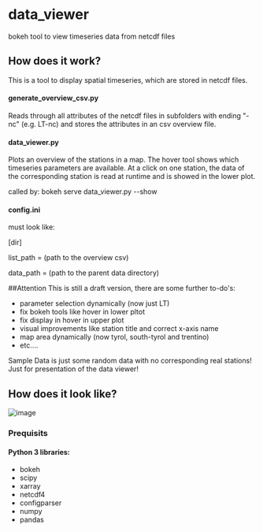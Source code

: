 # data_viewer
bokeh tool to view timeseries data from netcdf files

## How does it work?
This is a tool to display spatial timeseries, which are stored in netcdf files. 


#### generate_overview_csv.py
Reads through all attributes of the netcdf files in subfolders with ending "-nc" (e.g. LT-nc) and stores the attributes in an csv overview file. 

#### data_viewer.py
Plots an overview of the stations in a map. The hover tool shows which timeseries parameters are available. At a click on one station, the data of the corresponding station is read at runtime and is showed in the lower plot.

called by:
bokeh serve data_viewer.py --show


#### config.ini
must look like:

[dir]

list_path = (path to the overview csv)

data_path = (path to the parent data directory)


##Attention
This is still a draft version, there are some further to-do's:

* parameter selection dynamically (now just LT)
* fix bokeh tools like hover in lower pltot
* fix display in hover in upper plot
* visual improvements like station title and correct x-axis name
* map area dynamically (now tyrol, south-tyrol and trentino)
* etc.... 

Sample Data is just some random data with no corresponding real stations! Just for presentation of the data viewer!

## How does it look like?
![image](https://i.imgur.com/2Q4Aduo.png)




### Prequisits
#### Python 3 libraries:
* bokeh
* scipy
* xarray
* netcdf4
* configparser
* numpy
* pandas